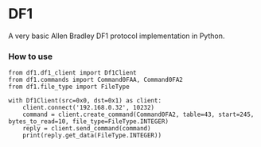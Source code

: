 # DF1 #

A very basic Allen Bradley DF1 protocol implementation in Python.

### How to use ###
```
from df1.df1_client import Df1Client
from df1.commands import Command0FAA, Command0FA2
from df1.file_type import FileType

with Df1Client(src=0x0, dst=0x1) as client:
    client.connect('192.168.0.32', 10232)
    command = client.create_command(Command0FA2, table=43, start=245, bytes_to_read=10, file_type=FileType.INTEGER)
    reply = client.send_command(command)
    print(reply.get_data(FileType.INTEGER))
```
